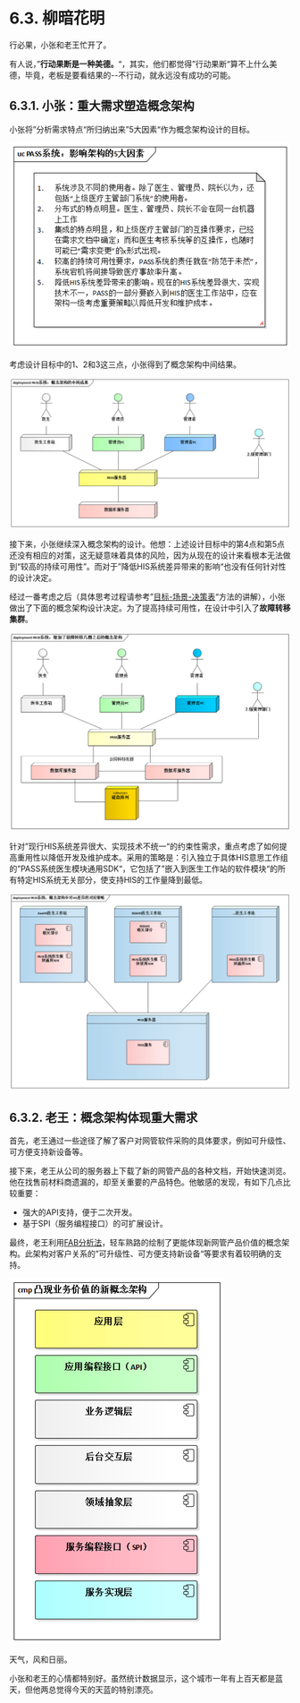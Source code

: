 # 6.3. 柳暗花明

行必果，小张和老王忙开了。

有人说，”**行动果断是一种美德。**“，其实，他们都觉得”行动果断“算不上什么美德，毕竟，老板是要看结果的--不行动，就永远没有成功的可能。

## 6.3.1. 小张：重大需求塑造概念架构

小张将”分析需求特点“所归纳出来”5大因素“作为概念架构设计的目标。

![影响架构的5大因素](images/PASS系统：影响架构的5大因素.png)

考虑设计目标中的1、2和3这三点，小张得到了概念架构中间结果。

![PASS系统：概念架构的中间成果](images/PASS系统：概念架构的中间成果.png)

接下来，小张继续深入概念架构的设计。他想：上述设计目标中的第4点和第5点还没有相应的对策，这无疑意味着具体的风险，因为从现在的设计来看根本无法做到“较高的持续可用性”。而对于”降低HIS系统差异带来的影响“也没有任何针对性的设计决定。

经过一番考虑之后（具体思考过程请参考”[目标-场景-决策表](../ch1/1.3.4.md)“方法的讲解），小张做出了下面的概念架构设计决定。为了提高持续可用性，在设计中引入了**故障转移集群**。

![PASS系统：增加了故障转移几圈之后的概念架构](images/PASS系统：增加了故障转移几圈之后的概念架构.png)

针对”现行HIS系统差异很大、实现技术不统一“的约束性需求，重点考虑了如何提高重用性以降低开发及维护成本。采用的策略是：引入独立于具体HIS意思工作组的”PASS系统医生模块通用SDK“，它包括了”嵌入到医生工作站的软件模块“的所有特定HIS系统无关部分，使支持HIS的工作量降到最低。

![PASS系统：概念架构中对HIS差异的对应策略](images/PASS系统：概念架构中对HIS差异的对应策略.png)

## 6.3.2. 老王：概念架构体现重大需求

首先，老王通过一些途径了解了客户对网管软件采购的具体要求，例如可升级性、可方便支持新设备等。

接下来，老王从公司的服务器上下载了新的网管产品的各种文档，开始快速浏览。他在找售前材料商遗漏的，却至关重要的产品特色。他敏感的发现，有如下几点比较重要：

- 强大的API支持，便于二次开发。
- 基于SPI（服务编程接口）的可扩展设计。

最终，老王利用[FAB分析法](https://baike.baidu.com/item/FAB%E5%88%86%E6%9E%90%E6%B3%95)，轻车熟路的绘制了更能体现新网管产品价值的概念架构。此架构对客户关系的”可升级性、可方便支持新设备“等要求有着较明确的支持。

![凸现业务价值的新概念架构](images/凸现业务价值的新概念架构.png)

天气，风和日丽。

小张和老王的心情都特别好。虽然统计数据显示，这个城市一年有上百天都是蓝天，但他两总觉得今天的天蓝的特别漂亮。
